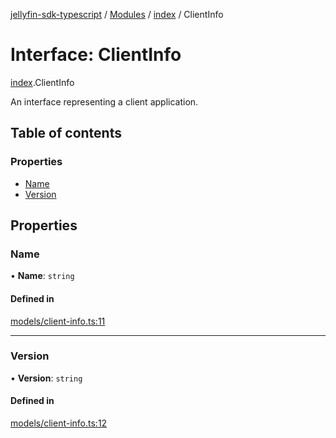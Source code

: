 [jellyfin-sdk-typescript](../README.md) / [Modules](../modules.md) / [index](../modules/index.md) / ClientInfo

# Interface: ClientInfo

[index](../modules/index.md).ClientInfo

An interface representing a client application.

## Table of contents

### Properties

- [Name](index.ClientInfo.md#name)
- [Version](index.ClientInfo.md#version)

## Properties

### Name

• **Name**: `string`

#### Defined in

[models/client-info.ts:11](https://github.com/thornbill/jellyfin-sdk-typescript/blob/350a9a5/src/models/client-info.ts#L11)

___

### Version

• **Version**: `string`

#### Defined in

[models/client-info.ts:12](https://github.com/thornbill/jellyfin-sdk-typescript/blob/350a9a5/src/models/client-info.ts#L12)
